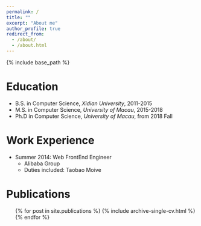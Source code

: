 ```yaml
---
permalink: /
title: ""
excerpt: "About me"
author_profile: true
redirect_from: 
  - /about/
  - /about.html
---
```



{% include base_path %}

Education
======
* B.S. in Computer Science, <i>Xidian University</i>, 2011-2015
* M.S. in Computer Science, <i>University of Macau</i>, 2015-2018
* Ph.D in Computer Science, <i>University of Macau</i>, from 2018 Fall 

Work Experience
======
* Summer 2014: Web FrontEnd Engineer
  * Alibaba Group
  * Duties included: Taobao Moive


Publications
======
  <ul>{% for post in site.publications %}
    {% include archive-single-cv.html %}
  {% endfor %}</ul>
  
